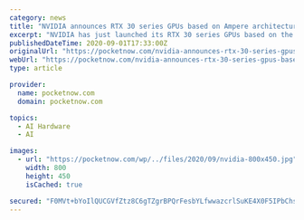 ```yaml
---
category: news
title: "NVIDIA announces RTX 30 series GPUs based on Ampere architecture for next-gen gaming"
excerpt: "NVIDIA has just launched its RTX 30 series GPUs based on the new Ampere architecture, which succeeds the Turing architecture on which the RTX 20 series was based. The company has introduced three new graphics cards – the beastly RTX 3090 for 8K gaming,"
publishedDateTime: 2020-09-01T17:33:00Z
originalUrl: "https://pocketnow.com/nvidia-announces-rtx-30-series-gpus-based-on-ampere-architecture-for-next-gen-gaming"
webUrl: "https://pocketnow.com/nvidia-announces-rtx-30-series-gpus-based-on-ampere-architecture-for-next-gen-gaming"
type: article

provider:
  name: pocketnow.com
  domain: pocketnow.com

topics:
  - AI Hardware
  - AI

images:
  - url: "https://pocketnow.com/wp/../files/2020/09/nvidia-800x450.jpg"
    width: 800
    height: 450
    isCached: true

secured: "F0MVt+bYoIlQUCGVfZtz8C6gTZgrBPQrFesbYLfwwazcrlSuKE4X0F5IPbChsutYjaHGPnW73TfxnD5QnSFdNh7KeA60yAJXfuF300fS6f9KrtWZLTY+vGgAXndY85lNrfR7dBeINIWSYL8XzBOvW7oOxlcFCiRrUY+/rfrDa1n9VCSfgeUF29LrcujZde4LvQKdmmfpU5jcgit7vJ/OBmYi5Lbj7KLgJ3EKfoUNVpqU3Ai5vvGVwjxiljmHqD6oWFtkCV7ilbGXQS4Qpfs5hVT1n9dcJPo1FtD4NHl2eNStHiRZ7ar0X5btwJNIhZvY0F56/dh5tHpu3/Y/LcUFNoeYOlZq1Nw/o6d+I6Uc+tk=;bbVI9F0QvqqmVOtsMI+0vQ=="
---
```


